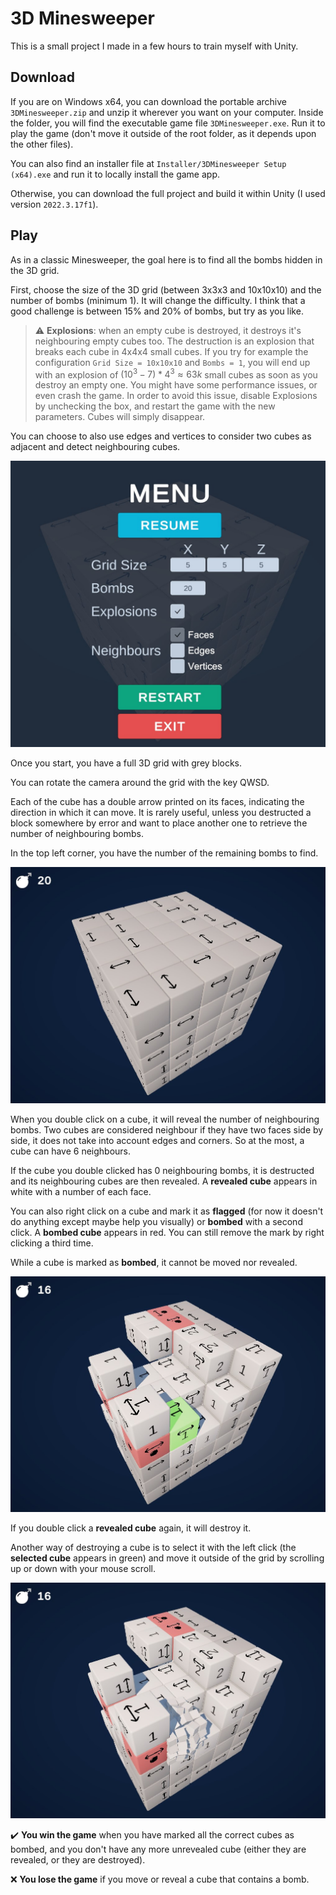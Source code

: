 # 3D Minesweeper

This is a small project I made in a few hours to train myself with Unity.

## Download

If you are on Windows x64, you can download the portable archive `3DMinesweeper.zip` and unzip it wherever you want on your computer. Inside the folder, you will find the executable game file `3DMinesweeper.exe`. Run it to play the game (don't move it outside of the root folder, as it depends upon the other files).

You can also find an installer file at `Installer/3DMinesweeper Setup (x64).exe` and run it to locally install the game app.

Otherwise, you can download the full project and build it within Unity (I used version `2022.3.17f1`).

## Play

As in a classic Minesweeper, the goal here is to find all the bombs hidden in the 3D grid.

First, choose the size of the 3D grid (between 3x3x3 and 10x10x10) and the number of bombs (minimum 1). It will change the difficulty. I think that a good challenge is between 15% and 20% of bombs, but try as you like.

> :warning: **Explosions**: when an empty cube is destroyed, it destroys it's neighbouring empty cubes too. The destruction is an explosion that breaks each cube in 4x4x4 small cubes. If you try for example the configuration `Grid Size = 10x10x10` and `Bombs = 1`, you will end up with an explosion of $(10^3 - 7) * 4^3 \approx 63k$ small cubes as soon as you destroy an empty one. You might have some performance issues, or even crash the game. In order to avoid this issue, disable Explosions by unchecking the box, and restart the game with the new parameters. Cubes will simply disappear.

You can choose to also use edges and vertices to consider two cubes as adjacent and detect neighbouring cubes.

![Menu](Screenshot_Menu.jpg)

Once you start, you have a full 3D grid with grey blocks.

You can rotate the camera around the grid with the key QWSD.

Each of the cube has a double arrow printed on its faces, indicating the direction in which it can move. It is rarely useful, unless you destructed a block somewhere by error and want to place another one to retrieve the number of neighbouring bombs.

In the top left corner, you have the number of the remaining bombs to find.

![Game](Screenshot_StartGame.jpg)

When you double click on a cube, it will reveal the number of neighbouring bombs. Two cubes are considered neighbour if they have two faces side by side, it does not take into account edges and corners. So at the most, a cube can have 6 neighbours.

If the cube you double clicked has 0 neighbouring bombs, it is destructed and its neighbouring cubes are then revealed. A **revealed cube** appears in white with a number of each face.

You can also right click on a cube and mark it as **flagged** (for now it doesn't do anything except maybe help you visually) or **bombed** with a second click. A **bombed cube** appears in red. You can still remove the mark by right clicking a third time.

While a cube is marked as **bombed**, it cannot be moved nor revealed.

![Game](Screenshot_Game.jpg)

If you double click a **revealed cube** again, it will destroy it.

Another way of destroying a cube is to select it with the left click (the **selected cube** appears in green) and move it outside of the grid by scrolling up or down with your mouse scroll.

![Explode](Screenshot_Explode.jpg)

:heavy_check_mark: **You win the game** when you have marked all the correct cubes as bombed, and you don't have any more unrevealed cube (either they are revealed, or they are destroyed).

:x: **You lose the game** if you move or reveal a cube that contains a bomb.